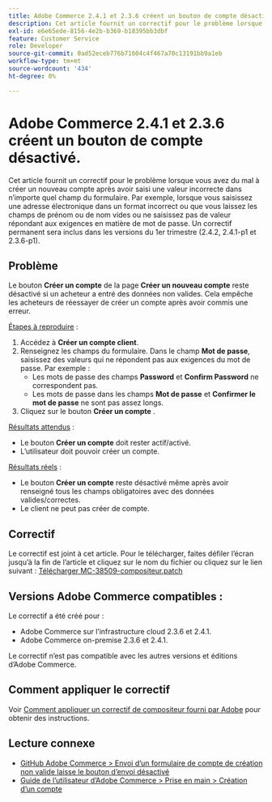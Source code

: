 ```yaml
---
title: Adobe Commerce 2.4.1 et 2.3.6 créent un bouton de compte désactivé.
description: Cet article fournit un correctif pour le problème lorsque vous avez du mal à créer un nouveau compte après avoir saisi une valeur incorrecte dans n’importe quel champ du formulaire. Par exemple, lorsque vous saisissez une adresse électronique dans un format incorrect ou que vous laissez les champs de prénom ou de nom vides ou ne saisissez pas de valeur répondant aux exigences en matière de mot de passe. Un correctif permanent sera inclus dans les versions du 1er trimestre (2.4.2, 2.4.1-p1 et 2.3.6-p1).
exl-id: e6e65ede-8156-4e2b-b369-b18395bb3dbf
feature: Customer Service
role: Developer
source-git-commit: 0ad52eceb776b71604c4f467a70c13191bb9a1eb
workflow-type: tm+mt
source-wordcount: '434'
ht-degree: 0%

---
```


# Adobe Commerce 2.4.1 et 2.3.6 créent un bouton de compte désactivé.

Cet article fournit un correctif pour le problème lorsque vous avez du mal à créer un nouveau compte après avoir saisi une valeur incorrecte dans n’importe quel champ du formulaire. Par exemple, lorsque vous saisissez une adresse électronique dans un format incorrect ou que vous laissez les champs de prénom ou de nom vides ou ne saisissez pas de valeur répondant aux exigences en matière de mot de passe. Un correctif permanent sera inclus dans les versions du 1er trimestre (2.4.2, 2.4.1-p1 et 2.3.6-p1).

## Problème

Le bouton **Créer un compte** de la page **Créer un nouveau compte** reste désactivé si un acheteur a entré des données non valides. Cela empêche les acheteurs de réessayer de créer un compte après avoir commis une erreur.

<u>Étapes à reproduire</u> :

1. Accédez à **Créer un compte client**.
1. Renseignez les champs du formulaire. Dans le champ **Mot de passe**, saisissez des valeurs qui ne répondent pas aux exigences du mot de passe. Par exemple :
   * Les mots de passe des champs **Password** et **Confirm Password** ne correspondent pas.
   * Les mots de passe dans les champs **Mot de passe** et **Confirmer le mot de passe** ne sont pas assez longs.
1. Cliquez sur le bouton **Créer un compte** .

<u>Résultats attendus</u> :

* Le bouton **Créer un compte** doit rester actif/activé.
* L’utilisateur doit pouvoir créer un compte.

<u>Résultats réels</u> :

* Le bouton **Créer un compte** reste désactivé même après avoir renseigné tous les champs obligatoires avec des données valides/correctes.
* Le client ne peut pas créer de compte.

## Correctif

Le correctif est joint à cet article. Pour le télécharger, faites défiler l’écran jusqu’à la fin de l’article et cliquez sur le nom du fichier ou cliquez sur le lien suivant : [Télécharger MC-38509-compositeur.patch](assets/MC-38509-composer.patch.zip)

## Versions Adobe Commerce compatibles :

Le correctif a été créé pour :

* Adobe Commerce sur l’infrastructure cloud 2.3.6 et 2.4.1.
* Adobe Commerce on-premise 2.3.6 et 2.4.1.

Le correctif n’est pas compatible avec les autres versions et éditions d’Adobe Commerce.

## Comment appliquer le correctif

Voir [Comment appliquer un correctif de compositeur fourni par Adobe](/help/how-to/general/how-to-apply-a-composer-patch-provided-by-magento.md) pour obtenir des instructions.

## Lecture connexe

* [GitHub Adobe Commerce > Envoi d’un formulaire de compte de création non valide laisse le bouton d’envoi désactivé](https://github.com/magento/magento2/issues/30513)
* [Guide de l’utilisateur d’Adobe Commerce > Prise en main > Création d’un compte](https://docs.magento.com/user-guide/magento/magento-account-create.html)
